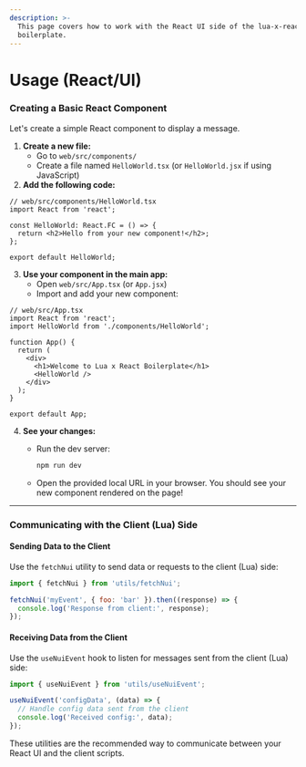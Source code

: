 ```yaml
---
description: >-
  This page covers how to work with the React UI side of the lua-x-react
  boilerplate.
---
```


# Usage (React/UI)

### Creating a Basic React Component

Let's create a simple React component to display a message.

1. **Create a new file:**
   * Go to `web/src/components/`
   * Create a file named `HelloWorld.tsx` (or `HelloWorld.jsx` if using JavaScript)
2. **Add the following code:**

```tsx
// web/src/components/HelloWorld.tsx
import React from 'react';

const HelloWorld: React.FC = () => {
  return <h2>Hello from your new component!</h2>;
};

export default HelloWorld;
```

3. **Use your component in the main app:**
   * Open `web/src/App.tsx` (or `App.jsx`)
   * Import and add your new component:

```tsx
// web/src/App.tsx
import React from 'react';
import HelloWorld from './components/HelloWorld';

function App() {
  return (
    <div>
      <h1>Welcome to Lua x React Boilerplate</h1>
      <HelloWorld />
    </div>
  );
}

export default App;
```

4. **See your changes:**
   *   Run the dev server:

       ```sh
       npm run dev
       ```
   * Open the provided local URL in your browser. You should see your new component rendered on the page!

***

### Communicating with the Client (Lua) Side

#### Sending Data to the Client

Use the `fetchNui` utility to send data or requests to the client (Lua) side:

```js
import { fetchNui } from 'utils/fetchNui';

fetchNui('myEvent', { foo: 'bar' }).then((response) => {
  console.log('Response from client:', response);
});
```

#### Receiving Data from the Client

Use the `useNuiEvent` hook to listen for messages sent from the client (Lua) side:

```js
import { useNuiEvent } from 'utils/useNuiEvent';

useNuiEvent('configData', (data) => {
  // Handle config data sent from the client
  console.log('Received config:', data);
});
```

These utilities are the recommended way to communicate between your React UI and the client scripts.
